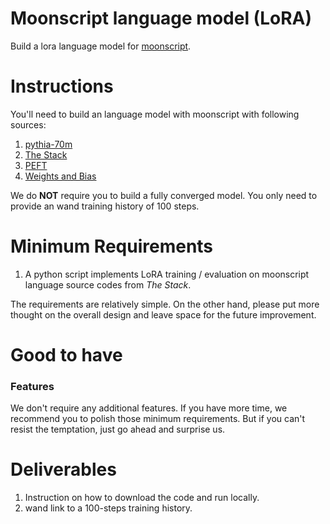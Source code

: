 # Moonscript language model (LoRA)

Build a lora language model for [moonscript](https://moonscript.org).

# Instructions

You'll need to build an language model with moonscript with following sources:
1. [pythia-70m](https://huggingface.co/EleutherAI/pythia-70m)
2. [The Stack](https://huggingface.co/datasets/bigcode/the-stack)
3. [PEFT](https://github.com/huggingface/peft)
4. [Weights and Bias](http://wand.ai)

We do **NOT** require you to build a fully converged model. You only need to provide an wand training history of 100 steps.

# Minimum Requirements

1. A python script implements LoRA training / evaluation on moonscript language source codes from *The Stack*.

The requirements are relatively simple. On the other hand, please put more thought on the overall design and leave space for the future improvement.

# Good to have

### Features

We don't require any additional features. If you have more time, we recommend you to polish those minimum requirements. But if you can't resist the temptation, just go ahead and surprise us.

# Deliverables

1. Instruction on how to download the code and run locally.
2. wand link to a 100-steps training history.
